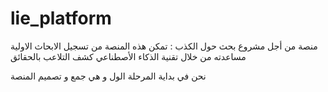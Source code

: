 # lie_platform
منصة من أجل مشروع بحث حول الكذب :
تمكن هذه المنصة من
تسجيل الابحاث الاولية  
مساعدته من خلال تقنية الذكاء الأصطناعي كشف التلاعب بالحقائق 

نحن في بداية المرحلة الول و هي جمع و تصميم المنصة 
